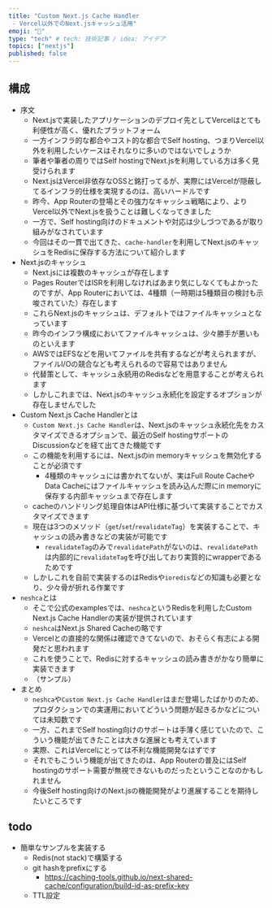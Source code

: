 ```yaml
---
title: "Custom Next.js Cache Handler
 - Vercel以外でのNext.jsキャッシュ活用"
emoji: "💸"
type: "tech" # tech: 技術記事 / idea: アイデア
topics: ["nextjs"]
published: false
---
```


## 構成

- 序文
  - Next.jsで実装したアプリケーションのデプロイ先としてVercelはとても利便性が高く、優れたプラットフォーム
  - 一方インフラ的な都合やコスト的な都合でSelf hosting、つまりVercel以外を利用したいケースはそれなりに多いのではないでしょうか
  - 筆者や筆者の周りではSelf hostingでNext.jsを利用している方は多く見受けられます
  - Next.jsはVercel非依存なOSSと銘打ってるが、実際にはVercelが隠蔽してるインフラ的仕様を実現するのは、高いハードルです
  - 昨今、App Routerの登場とその強力なキャッシュ戦略により、よりVercel以外でNext.jsを扱うことは難しくなってきました
  - 一方で、Self hosting向けのドキュメントや対応は少しづつであるが取り組みがなされています
  - 今回はその一貫で出てきた、`cache-handler`を利用してNext.jsのキャッシュをRedisに保存する方法について紹介します
- Next.jsのキャッシュ
  - Next.jsには複数のキャッシュが存在します
  - Pages RouterではISRを利用しなければあまり気にしなくてもよかったのですが、App Routerにおいては、4種類（一時期は5種類目の検討も示唆されていた）存在します
  - これらNext.jsのキャッシュは、デフォルトではファイルキャッシュとなっています
  - 昨今のインフラ構成においてファイルキャッシュは、少々勝手が悪いものといえます
  - AWSではEFSなどを用いてファイルを共有するなどが考えられますが、ファイルI/Oの競合なども考えられるので容易ではありません
  - 代替策として、キャッシュ永続用のRedisなどを用意することが考えられます
  - しかしこれまでは、Next.jsのキャッシュ永続化を設定するオプションが存在しませんでした
- Custom Next.js Cache Handlerとは
  - `Custom Next.js Cache Handler`は、Next.jsのキャッシュ永続化先をカスタマイズできるオプションで、最近のSelf hostingサポートのDiscussionなどを経て出てきた機能です
  - この機能を利用するには、Next.jsのin memoryキャッシュを無効化することが必須です
    - 4種類のキャッシュには書かれてないが、実はFull Route CacheやData Cacheにはファイルキャッシュを読み込んだ際にin memoryに保存する内部キャッシュまで存在します
  - cacheのハンドリング処理自体はAPI仕様に基づいて実装することでカスタマイズできます
  - 現在は3つのメソッド（`get`/`set`/`revalidateTag`）を実装することで、キャッシュの読み書きなどの実装が可能です
    - `revalidateTag`のみで`revalidatePath`がないのは、`revalidatePath`は内部的に`revalidateTag`を呼び出しており実質的にwrapperであるためです
  - しかしこれを自前で実装するのはRedisや`ioredis`などの知識も必要となり、少々骨が折れる作業です
- `neshca`とは
  - そこで公式のexamplesでは、`neshca`というRedisを利用したCustom Next.js Cache Handlerの実装が提供されています
  - `neshca`はNext.js Shared Cacheの略です
  - Vercelとの直接的な関係は確認できてないので、おそらく有志による開発だと思われます
  - これを使うことで、Redisに対するキャッシュの読み書きがかなり簡単に実装できます
  - （サンプル）
- まとめ
  - `neshca`や`Custom Next.js Cache Handler`はまだ登場したばかりのため、プロダクションでの実運用においてどういう問題が起きるかなどについては未知数です
  - 一方、これまでSelf hosting向けのサポートは手薄く感じていたので、こういう機能が出てきたことは大きな進展とも考えています
  - 実際、これはVercelにとっては不利な機能開発なはずです
  - それでもこういう機能が出てきたのは、App Routerの普及にはSelf hostingのサポート需要が無視できないものだったということなのかもしれません
  - 今後Self hosting向けのNext.jsの機能開発がより進展することを期待したいところです

## todo

- 簡単なサンプルを実装する
  - Redis(not stack)で構築する
  - git hashをprefixにする
    - https://caching-tools.github.io/next-shared-cache/configuration/build-id-as-prefix-key
  - TTL設定
